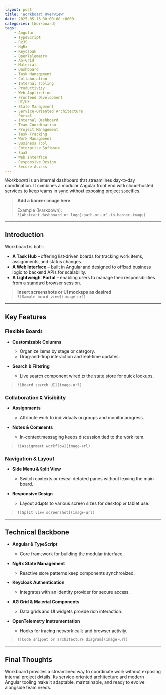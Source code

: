 ```yaml
---
layout: post
title: 'Workboard Overview'
date: 2025-05-15 00:00:00 +0000
categories: [Workboard]
tags:
    - Angular
    - TypeScript
    - RxJS
    - NgRx
    - Keycloak
    - OpenTelemetry
    - AG-Grid
    - Material
    - Dashboard
    - Task Management
    - Collaboration
    - Internal Tooling
    - Productivity
    - Web Application
    - Frontend Development
    - UI/UX
    - State Management
    - Service-Oriented Architecture
    - Portal
    - Internal Dashboard
    - Team Coordination
    - Project Management
    - Task Tracking
    - Work Management
    - Business Tool
    - Enterprise Software
    - SaaS
    - Web Interface
    - Responsive Design
    - Secure Access
---
```


_Workboard_ is an internal dashboard that streamlines day‑to‑day coordination. It combines a modular Angular front end with cloud‑hosted services to keep teams in sync without exposing project specifics.

> **Add a banner image here**
>
> Example (Markdown):  
> `![Abstract dashboard or logo](path-or-url-to-banner-image)`

---

## Introduction

Workboard is both:

-   **A Task Hub** – offering list‑driven boards for tracking work items, assignments, and status changes.
-   **A Web Interface** – built in Angular and designed to offload business logic to backend APIs for scalability.
-   **A Lightweight Portal** – enabling users to manage their responsibilities from a standard browser session.

> **Insert screenshots or UI mockups as desired**  
> `![Sample board view](image-url)`

---

## Key Features

### Flexible Boards

-   **Customizable Columns**

    -   Organize items by stage or category.
    -   Drag‑and‑drop interaction and real‑time updates.

-   **Search & Filtering**
    -   Live search component wired to the state store for quick lookups.

> `![Board search UI](image-url)`

### Collaboration & Visibility

-   **Assignments**

    -   Attribute work to individuals or groups and monitor progress.

-   **Notes & Comments**
    -   In‑context messaging keeps discussion tied to the work item.

> `![Assignment workflow](image-url)`

### Navigation & Layout

-   **Side Menu & Split View**

    -   Switch contexts or reveal detailed panes without leaving the main board.

-   **Responsive Design**
    -   Layout adapts to various screen sizes for desktop or tablet use.

> `![Split view screenshot](image-url)`

---

## Technical Backbone

-   **Angular & TypeScript**

    -   Core framework for building the modular interface.

-   **NgRx State Management**

    -   Reactive store patterns keep components synchronized.

-   **Keycloak Authentication**

    -   Integrates with an identity provider for secure access.

-   **AG Grid & Material Components**

    -   Data grids and UI widgets provide rich interaction.

-   **OpenTelemetry Instrumentation**
    -   Hooks for tracing network calls and browser activity.

> `![Code snippet or architecture diagram](image-url)`

---

## Final Thoughts

Workboard provides a streamlined way to coordinate work without exposing internal project details. Its service‑oriented architecture and modern Angular tooling make it adaptable, maintainable, and ready to evolve alongside team needs.
